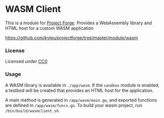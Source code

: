 # WASM Client

This is a module for [Project Forge](https://projectforge.dev). Provides a WebAssembly library and HTML host for a custom WASM application

https://github.com/kyleu/projectforge/tree/master/module/wasm

### License

Licensed under [CC0](https://creativecommons.org/publicdomain/zero/1.0)

### Usage

A WASM library is available in `./app/wasm`. If the `sandbox` module is enabled, a testbed will be created that provides an HTML host for the application.

A main method is generated in `/app/wasm/main.go`, and exported functions are defined in `/app/wasm/funcs.go`.
To build your wasm project, run `/bin/build/wasmclient.sh`.
